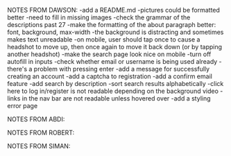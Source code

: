 NOTES FROM DAWSON:
-add a README.md
-pictures could be formatted better
-need to fill in missing images
-check the grammar of the descriptions past 27
-make the formatting of the about paragraph better: font, background, max-width
-the background is distracting and sometimes makes text unreadable
-on mobile, user should tap once to cause a headshot to move up, then once again to move it back down (or by tapping another headshot)
-make the search page look nice on mobile
-turn off autofill in inputs
-check whether email or username is being used already
-there's a problem with pressing enter
-add a message for successfully creating an account
-add a captcha to registration
-add a confirm email feature
-add search by description
-sort search results alphabetically
-click here to log in/register is not readable depending on the background video
-links in the nav bar are not readable unless hovered over
-add a styling error page

NOTES FROM ABDI:

NOTES FROM ROBERT:

NOTES FROM SIMAN: